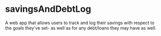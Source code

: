 # savingsAndDebtLog
A web app that allows users to track and log their savings with respect to the goals they've set- as well as for any debt/loans they may have as well. 
